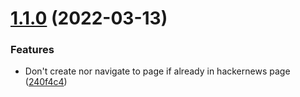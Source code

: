 # [1.1.0](https://github.com/bonniesimon/logseq-hackernews-feed/compare/v1.0.0...v1.1.0) (2022-03-13)


### Features

* Don't create nor navigate to page if already in hackernews page ([240f4c4](https://github.com/bonniesimon/logseq-hackernews-feed/commit/240f4c487006497392cfe360220bba97a25fe116))

